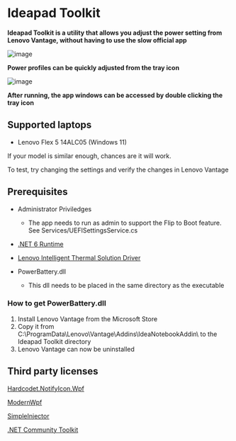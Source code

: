 # Ideapad Toolkit

**Ideapad Toolkit is a utility that allows you adjust the power setting from Lenovo Vantage, without having to use the slow official app**

![image](https://user-images.githubusercontent.com/62750643/193938239-28a0c725-29a0-494e-95ca-91908fd84f9f.png)


**Power profiles can be quickly adjusted from the tray icon**

![image](https://user-images.githubusercontent.com/62750643/193938407-4f96a444-4c29-44be-90e0-f6c4e182dbce.png)

**After running, the app windows can be accessed by double clicking the tray icon**
## Supported laptops
- Lenovo Flex 5 14ALC05 (Windows 11)

If your model is similar enough, chances are it will work.

To test, try changing the settings and verify the changes in Lenovo Vantage

## Prerequisites
- Administrator Priviledges
  - The app needs to run as admin to support the Flip to Boot feature. See Services/UEFISettingsService.cs

- [.NET 6 Runtime](https://dotnet.microsoft.com/en-us/download/dotnet/thank-you/runtime-6.0.9-windows-x64-installer)

- [Lenovo Intelligent Thermal Solution Driver](https://www.google.com/search?q=lenovo+<YOUR+MODEL>+intelligent+thermal+solution+driver+download)

- PowerBattery.dll
  - This dll needs to be placed in the same directory as the executable
  
### How to get PowerBattery.dll
 1. Install Lenovo Vantage from the Microsoft Store
 2. Copy it from C:\ProgramData\Lenovo\Vantage\Addins\IdeaNotebookAddin\ to the Ideapad Toolkit directory
 3. Lenovo Vantage can now be uninstalled
 
 ## Third party licenses
 [Hardcodet.NotifyIcon.Wpf](https://github.com/hardcodet/wpf-notifyicon/blob/develop/LICENSE)
 
 [ModernWpf](https://github.com/Kinnara/ModernWpf/blob/master/LICENSE)
 
 [SimpleInjector](https://github.com/simpleinjector/SimpleInjector/blob/master/LICENSE)
 
 [.NET Community Toolkit](https://github.com/CommunityToolkit/dotnet/blob/main/License.md)
 
